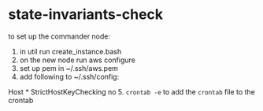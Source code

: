 # state-invariants-check

to set up the commander node:

1. in util run create_instance.bash
2. on the new node run aws configure
3. set up pem in ~/.ssh/aws.pem
4. add following to ~/.ssh/config:

Host *
  StrictHostKeyChecking no
5. `crontab -e` to add the `crontab` file to the crontab

